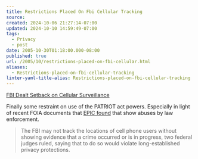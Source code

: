 ```yaml
---
title: Restrictions Placed On Fbi Cellular Tracking
source: 
created: 2024-10-06 21:27:14-07:00
updated: 2024-10-10 14:59:49-07:00
tags:
  - Privacy
  - post
date: 2005-10-30T01:18:00.000-08:00
published: true
url: /2005/10/restrictions-placed-on-fbi-cellular.html
aliases:
  - Restrictions-placed-on-fbi-cellular-tracking
linter-yaml-title-alias: Restrictions-placed-on-fbi-cellular-tracking
---
```



[FBI Dealt Setback on Cellular Surveillance](http://www.washingtonpost.com/wp-dyn/content/article/2005/10/27/AR2005102702109.html "FBI Dealt Setback on Cellular Surveillance")  
  
Finally some restraint on use of the PATRIOT act powers. Especially in light of recent FOIA documents that [EPIC found](http://www.epic.org/privacy/terrorism/usapatriot/) that show abuses by law enforcement.  
  

>   
> The FBI may not track the locations of cell phone users without showing evidence that a crime occurred or is in progress, two federal judges ruled, saying that to do so would violate long-established privacy protections.